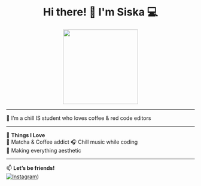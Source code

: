 <h1 align="center">Hi there! 🌸 I'm Siska 💻</h1>

<p align="center">
  <img src="https://i.pinimg.com/originals/e0/7f/2d/e07f2d6f13dc60a1b0aa5b2dfcb7e0d3.gif" width="200" />
</p>

---

🌷 I’m a chill IS student who loves coffee & red code editors  


---

🎀 **Things I Love**  
🍓 Matcha & Coffee addict
🎧 Chill music while coding  
🎨 Making everything aesthetic

---

📫 **Let’s be friends!**  
[![Instagram](https://img.shields.io/badge/@siskaarina_-E4405F?style=flat&logo=instagram&logoColor=white)](https://www.instagram.com/sissssskaaaaaisn?igsh=MTMxaG8zODQ2ZncybA==))
